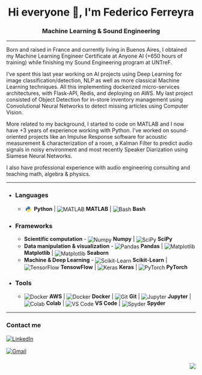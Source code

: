 <h1 align="center">Hi everyone 👋, I'm Federico Ferreyra </h1>
<h3 align="center">Machine Learning & Sound Engineering
</h3>

---

Born and raised in France and currently living in Buenos Aires, I obtained my Machine Learning Engineer Certificate at Anyone AI (+650 hours of training) while finishing my Sound Engineering program at UNTreF.

I’ve spent this last year working on AI projects using Deep Learning for image classification/detection, NLP as well as more classical Machine Learning techniques. All this implementing dockerized micro-services architectures, with Flask-API, Redis, and deploying on AWS. My last project consisted of Object Detection for in-store inventory management using Convolutional Neural Networks to detect missing articles using Computer Vision.

More related to my background, I started to code on MATLAB and I now have +3 years of experience working with Python. I’ve worked on sound-oriented projects like an Impulse Response software for acoustic measurement & characterization of a room, a Kalman Filter to predict audio signals in noisy environment and most recently Speaker Diarization using Siamese Neural Networks. 

I also have professional experience with audio engineering consulting and teaching math, algebra & physics.

---

- <h3 align="left"> Languages</h3> 

  - <img align="center" alt="Python" width="22px" src="https://raw.githubusercontent.com/github/explore/80688e429a7d4ef2fca1e82350fe8e3517d3494d/topics/python/python.png" />  **Python** | <img align="center" alt="MATLAB" width="22px" src="https://upload.wikimedia.org/wikipedia/commons/2/21/Matlab_Logo.png" />  **MATLAB** | <img align="center" alt="Bash" width="22px" src="https://imgs.search.brave.com/QzK9M4F3TkAV8BdxNAvdBDENcNDsCKqmPy4RMQMGybs/rs:fit:300:300:1/g:ce/aHR0cHM6Ly9rZWVz/dGFsa3N0ZWNoLmNv/bS93cC1jb250ZW50/L3VwbG9hZHMvMjAx/OS8wOC9iYXNoLWxv/Z28tMzAweDMwMC5w/bmc"/> **Bash**
  
- <h3 align="left"> Frameworks</h3> 

  - **Scientific computation** - <img align="center" alt="Numpy" width="22px" src="https://cdn.worldvectorlogo.com/logos/numpy.svg" />  **Numpy** | <img align="center" alt="SciPy" width="22px" src="https://upload.wikimedia.org/wikipedia/commons/b/b2/SCIPY_2.svg" />  **SciPy**  
  - **Data manipulation & visualization** - <img align="center" alt="Pandas" width="22px" src="https://upload.wikimedia.org/wikipedia/commons/2/22/Pandas_mark.svg" />  **Pandas** | <img align="center" alt="Matplotlib" width="22px" src="https://upload.wikimedia.org/wikipedia/commons/8/84/Matplotlib_icon.svg" /> **Matplotlib** | <img align="center" alt="Matplotlib" width="22px" src="https://user-images.githubusercontent.com/315810/92161415-9e357100-edfe-11ea-917d-f9e33fd60741.png" />  **Seaborn**
  - **Machine & Deep Learning** - <img align="center" alt="Scikit-Learn" width="22px" src="https://upload.wikimedia.org/wikipedia/commons/0/05/Scikit_learn_logo_small.svg" />  **Scikit-Learn** | <img align="center" alt="TensorFlow" width="22px" src="https://upload.wikimedia.org/wikipedia/commons/2/2d/Tensorflow_logo.svg" />  **TensowFlow** | <img align="center" alt="Keras" width="22px" src="https://upload.wikimedia.org/wikipedia/commons/a/ae/Keras_logo.svg" />  **Keras** | <img align="center" alt="PyTorch" width="22px" src="https://upload.wikimedia.org/wikipedia/commons/1/10/PyTorch_logo_icon.svg" />  **PyTorch** 
  
- <h3 align="left"> Tools</h3> 

  - <img align="center" alt="Docker" width="22px" src="https://portal-api.handytec.mobi/api/v2/storage/show/marketing/vEApJOCPVlUa4XS6Ke8yYsW2aELmNziq.png"/>  **AWS** | <img align="center" alt="Docker" width="22px" src="https://cdn-icons-png.flaticon.com/512/919/919853.png"/>  **Docker** | <img align="center" alt="Git" width="22px" src="https://git-scm.com/images/logos/downloads/Git-Icon-1788C.png" /> **Git** | <img align="center" alt="Jupyter" width="22px" src="https://jupyter.org/assets/homepage/main-logo.svg"/> **Jupyter** | <img align="center" alt="Colab" width="22px" src="https://avatars.githubusercontent.com/u/38081706?v=4" /> **Colab**  | <img align="center" alt="VS Code" width="22px" src="https://upload.wikimedia.org/wikipedia/commons/9/9a/Visual_Studio_Code_1.35_icon.svg"/>  **VS Code** | <img align="center" alt="Spyder" width="22px" src="https://spyder-ide.github.io/lektor-icon/static/images/spyder-logo.svg"/>  **Spyder** 

---

<h3 align="left">Contact me</h3>
<p align="left">
<a href="https://www.linkedin.com/in/federico-ferreyra/" target="blank"><img align="center" src="https://raw.githubusercontent.com/rahuldkjain/github-profile-readme-generator/master/src/images/icons/Social/linked-in-alt.svg" alt="LinkedIn" height="30" width="30" /></a>  
<p align="left">
<a href="mailto:federicoferreyra65@gmail.com" target="blank"><img align="center" src="https://www.google.com/gmail/about/static-2.0/images/logo-gmail.png?fingerprint=c2eaf4aae389c3f885e97081bb197b97" alt="Gmail" height="30" width="30" /></a>
<h3 align="right"> 
  
  ![](https://komarev.com/ghpvc/?username=federico-ferreyra)  </h3>
